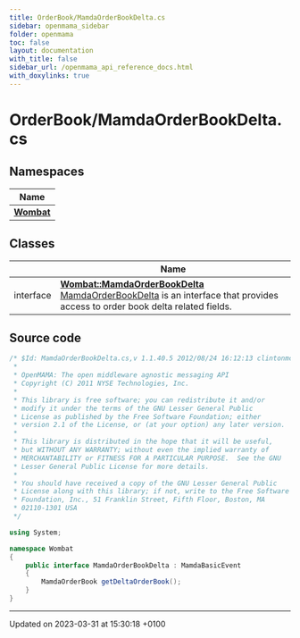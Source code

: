 ```yaml
---
title: OrderBook/MamdaOrderBookDelta.cs
sidebar: openmama_sidebar
folder: openmama
toc: false
layout: documentation
with_title: false
sidebar_url: /openmama_api_reference_docs.html
with_doxylinks: true
---
```


# OrderBook/MamdaOrderBookDelta.cs



## Namespaces

| Name           |
| -------------- |
| **[Wombat](namespaceWombat.html)**  |

## Classes

|                | Name           |
| -------------- | -------------- |
| interface | **[Wombat::MamdaOrderBookDelta](interfaceWombat_1_1MamdaOrderBookDelta.html)** <br>[MamdaOrderBookDelta]() is an interface that provides access to order book delta related fields.  |




## Source code

```csharp
/* $Id: MamdaOrderBookDelta.cs,v 1.1.40.5 2012/08/24 16:12:13 clintonmcdowell Exp $
 *
 * OpenMAMA: The open middleware agnostic messaging API
 * Copyright (C) 2011 NYSE Technologies, Inc.
 *
 * This library is free software; you can redistribute it and/or
 * modify it under the terms of the GNU Lesser General Public
 * License as published by the Free Software Foundation; either
 * version 2.1 of the License, or (at your option) any later version.
 *
 * This library is distributed in the hope that it will be useful,
 * but WITHOUT ANY WARRANTY; without even the implied warranty of
 * MERCHANTABILITY or FITNESS FOR A PARTICULAR PURPOSE.  See the GNU
 * Lesser General Public License for more details.
 *
 * You should have received a copy of the GNU Lesser General Public
 * License along with this library; if not, write to the Free Software
 * Foundation, Inc., 51 Franklin Street, Fifth Floor, Boston, MA
 * 02110-1301 USA
 */

using System;

namespace Wombat
{
    public interface MamdaOrderBookDelta : MamdaBasicEvent
    {
        MamdaOrderBook getDeltaOrderBook();
    }
}
```


-------------------------------

Updated on 2023-03-31 at 15:30:18 +0100
